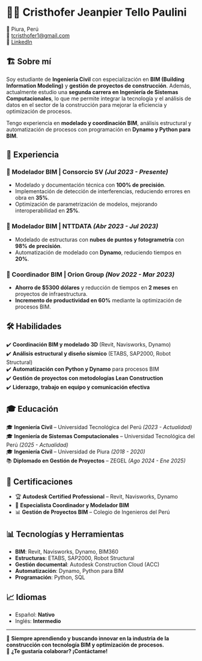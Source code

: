 # 👷‍♂️ Cristhofer Jeanpier Tello Paulini

📍 Piura, Perú\
📧 [tcristhofer1@gmail.com](mailto:tcristhofer1@gmail.com)\
🔗 [LinkedIn](https://www.linkedin.com/in/cristhofer-jeanpier-tello-paulini-0659a1207)

## 🏗️ Sobre mí

Soy estudiante de **Ingeniería Civil** con especialización en **BIM (Building Information Modeling)** y **gestión de proyectos de construcción**. Además, actualmente estudio una **segunda carrera en Ingeniería de Sistemas Computacionales**, lo que me permite integrar la tecnología y el análisis de datos en el sector de la construcción para mejorar la eficiencia y optimización de procesos.

Tengo experiencia en **modelado y coordinación BIM**, análisis estructural y automatización de procesos con programación en **Dynamo y Python para BIM**.

## 💼 Experiencia

### 🔹 Modelador BIM | **Consorcio SV** *(Jul 2023 - Presente)*

- Modelado y documentación técnica con **100% de precisión**.
- Implementación de detección de interferencias, reduciendo errores en obra en **35%**.
- Optimización de parametrización de modelos, mejorando interoperabilidad en **25%**.

### 🔹 Modelador BIM | **NTTDATA** *(Abr 2023 - Jul 2023)*

- Modelado de estructuras con **nubes de puntos y fotogrametría** con **98% de precisión**.
- Automatización de modelado con **Dynamo**, reduciendo tiempos en **20%**.

### 🔹 Coordinador BIM | **Orion Group** *(Nov 2022 - Mar 2023)*

- **Ahorro de \$5300 dólares** y reducción de tiempos en **2 meses** en proyectos de infraestructura.
- **Incremento de productividad en 60%** mediante la optimización de procesos BIM.

## 🛠️ Habilidades

✔️ **Coordinación BIM y modelado 3D** (Revit, Navisworks, Dynamo)\
✔️ **Análisis estructural y diseño sísmico** (ETABS, SAP2000, Robot Structural)\
✔️ **Automatización con Python y Dynamo** para procesos BIM\
✔️ **Gestión de proyectos con metodologías Lean Construction**\
✔️ **Liderazgo, trabajo en equipo y comunicación efectiva**

## 🎓 Educación

🎓 **Ingeniería Civil** – Universidad Tecnológica del Perú *(2023 - Actualidad)*\
🎓 **Ingeniería de Sistemas Computacionales** – Universidad Tecnológica del Perú *(2025 - Actualidad)*\
🎓 **Ingeniería Civil** – Universidad de Piura *(2018 - 2020)*\
📚 **Diplomado en Gestión de Proyectos** – ZEGEL *(Ago 2024 - Ene 2025)*

## 📜 Certificaciones

- 🏆 **Autodesk Certified Professional** – Revit, Navisworks, Dynamo
- 📌 **Especialista Coordinador y Modelador BIM**
- 📊 **Gestión de Proyectos BIM** – Colegio de Ingenieros del Perú

## 📊 Tecnologías y Herramientas

- **BIM**: Revit, Navisworks, Dynamo, BIM360
- **Estructuras**: ETABS, SAP2000, Robot Structural
- **Gestión documental**: Autodesk Construction Cloud (ACC)
- **Automatización**: Dynamo, Python para BIM
- **Programación**: Python, SQL

## 📈 Idiomas

- Español: **Nativo**
- Inglés: **Intermedio**

---

🌱 **Siempre aprendiendo y buscando innovar en la industria de la construcción con tecnología BIM y optimización de procesos.**\
📩 **¿Te gustaría colaborar? ¡Contáctame!**
